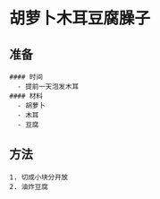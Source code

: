 # 胡萝卜木耳豆腐臊子
  ## 准备
    #### 时间
      - 提前一天泡发木耳
    #### 材料
      - 胡萝卜
      - 木耳
      - 豆腐
  ## 方法
    1. 切成小块分开放
    2. 油炸豆腐
